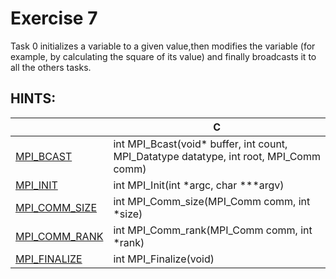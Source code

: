 # Exercise 7

Task 0 initializes a variable to a given value,then modifies the variable (for example, by calculating the square of its value) and finally broadcasts it to all the others tasks.

## HINTS:

|    | **C** | 
|----|-------|
| [MPI_BCAST](https://www.open-mpi.org/doc/v3.1/man3/MPI_Bcast.3.php) | int MPI_Bcast(void\* buffer, int count, MPI_Datatype datatype, int root, MPI_Comm comm) |
| [MPI_INIT](https://www.open-mpi.org/doc/v3.1/man3/MPI_Init.3.php) | int MPI_Init(int \*argc, char \***argv) |
| [MPI_COMM_SIZE](https://www.open-mpi.org/doc/v3.1/man3/MPI_Comm_size.3.php) | int MPI_Comm_size(MPI_Comm comm, int \*size) |
| [MPI_COMM_RANK](https://www.open-mpi.org/doc/v3.1/man3/MPI_Comm_rank.3.php) | int MPI_Comm_rank(MPI_Comm comm, int \*rank) |
| [MPI_FINALIZE](https://www.open-mpi.org/doc/v3.1/man3/MPI_Finalize.3.php) | int MPI_Finalize(void) | 
